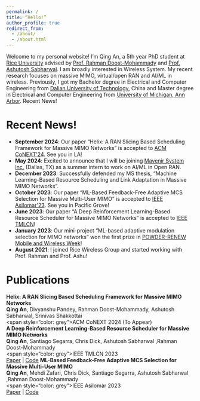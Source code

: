 ```yaml
---
permalink: /
title: “Hello!”
author_profile: true
redirect_from:
  - /about/
  - /about.html
---
```

Welcome to my personal website! I’m Qing An, a 5th year PhD student at [Rice University](https://eceweb.rice.edu/) advised by [Prof. Rahman Doost-Mohammady](http://doost.web.rice.edu/) and [Prof. Ashutosh Sabharwal](https://ashu.rice.edu/). I am broadly interested in Wireless System. My recent research focuses on massive MIMO, virtual/open RAN and AI/ML in wireless.
Previously, I got my Bachelor degree in Electrical and Computer Engineering from [Dalian University of Technology](https://en.dlut.edu.cn/), China and Master degree in Electrical and Computer Engineering from [University of Michigan, Ann Arbor](https://ece.engin.umich.edu/).
Recent News!

Recent News!
======
- **September 2024**: Our paper “Helix: A RAN Slicing Based Scheduling Framework for Massive MIMO Networks” is accepted to [ACM CoNEXT'24](https://conferences.sigcomm.org/co-next/2024/#!/home). See you in LA!
- **May 2024**: Excited to announce that I will be joining [Mavenir System Inc.](https://www.mavenir.com/) (Dallas, TX) as a summer intern to work on AI/ML in Open RAN.
- **December 2023**: Successfully defended my MS thesis, “Machine Learning-Based Resource Scheduling and Link Adaptation in Massive MIMO Networks”.
- **October 2023**: Our paper “ML-Based Feedback-Free Adaptive MCS Selection for Massive Multi-User MIMO” is accepted to [IEEE Asilomar'23](https://www.asilomarsscconf.org/). See you in Pacific Grove!
- **June 2023**: Our paper “A Deep Reinforcement Learning-Based Resource Scheduler for Massive MIMO Networks” is accepted to [IEEE TMLCN](https://www.comsoc.org/publications/journals/ieee-tmlcn)!
- **January 2023**: Our mini-project “ML-based adaptive modulation selection for MIMO networks” won the first prize in [POWDER-RENEW Mobile and Wireless Week](https://powderwireless.net/mww2023)!
- **August 2021**: I joined Rice Wireless Group and started working with Prof. Rahman and Prof. Ashu!

Publications
======
**Helix: A RAN Slicing Based Scheduling Framework for Massive MIMO Networks**<br>
**Qing An**, Divyanshu Pandey, Rahman Doost-Mohammady, Ashutosh Sabharwal, Srinivas Shakkottai<br>
<span style=“color: grey”>ACM CoNEXT 2024 (To Appear)</span><br>
**A Deep Reinforcement Learning-Based Resource Scheduler for Massive MIMO Networks**<br>
**Qing An**, Santiago Segarra, Chris Dick, Ashutosh Sabharwal ,Rahman Doost-Mohammady<br>
<span style=“color: grey”>IEEE TMLCN 2023</span><br>
[Paper](https://ieeexplore.ieee.org/document/10247079) | [Code](https://github.com/qingan27/SMART)
**ML-Based Feedback-Free Adaptive MCS Selection for Massive Multi-User MIMO**<br>
**Qing An**, Mehdi Zafari, Chris Dick, Santiago Segarra, Ashutosh Sabharwal ,Rahman Doost-Mohammady<br>
<span style=“color: grey”>IEEE Asilomar 2023</span><br>
[Paper](https://ieeexplore.ieee.org/abstract/document/10476866) | [Code](https://github.com/qingan27/ML-Based-Feedback-Free-Adaptive-MCS-Selection-for-Massive-Multi-User-MIMO)
